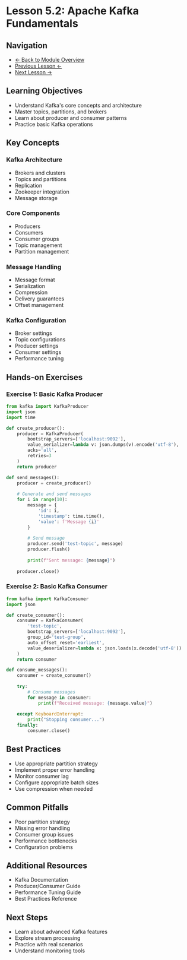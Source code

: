 # Lesson 5.2: Apache Kafka Fundamentals

## Navigation
- [← Back to Module Overview](./README.md)
- [Previous Lesson ←](./5.1-introduction-to-data-streaming.md)
- [Next Lesson →](./5.3-advanced-kafka-concepts.md)

## Learning Objectives
- Understand Kafka's core concepts and architecture
- Master topics, partitions, and brokers
- Learn about producer and consumer patterns
- Practice basic Kafka operations

## Key Concepts

### Kafka Architecture
- Brokers and clusters
- Topics and partitions
- Replication
- Zookeeper integration
- Message storage

### Core Components
- Producers
- Consumers
- Consumer groups
- Topic management
- Partition management

### Message Handling
- Message format
- Serialization
- Compression
- Delivery guarantees
- Offset management

### Kafka Configuration
- Broker settings
- Topic configurations
- Producer settings
- Consumer settings
- Performance tuning

## Hands-on Exercises

### Exercise 1: Basic Kafka Producer
```python
from kafka import KafkaProducer
import json
import time

def create_producer():
    producer = KafkaProducer(
        bootstrap_servers=['localhost:9092'],
        value_serializer=lambda v: json.dumps(v).encode('utf-8'),
        acks='all',
        retries=3
    )
    return producer

def send_messages():
    producer = create_producer()
    
    # Generate and send messages
    for i in range(10):
        message = {
            'id': i,
            'timestamp': time.time(),
            'value': f'Message {i}'
        }
        
        # Send message
        producer.send('test-topic', message)
        producer.flush()
        
        print(f"Sent message: {message}")
    
    producer.close()
```

### Exercise 2: Basic Kafka Consumer
```python
from kafka import KafkaConsumer
import json

def create_consumer():
    consumer = KafkaConsumer(
        'test-topic',
        bootstrap_servers=['localhost:9092'],
        group_id='test-group',
        auto_offset_reset='earliest',
        value_deserializer=lambda x: json.loads(x.decode('utf-8'))
    )
    return consumer

def consume_messages():
    consumer = create_consumer()
    
    try:
        # Consume messages
        for message in consumer:
            print(f"Received message: {message.value}")
            
    except KeyboardInterrupt:
        print("Stopping consumer...")
    finally:
        consumer.close()
```

## Best Practices
- Use appropriate partition strategy
- Implement proper error handling
- Monitor consumer lag
- Configure appropriate batch sizes
- Use compression when needed

## Common Pitfalls
- Poor partition strategy
- Missing error handling
- Consumer group issues
- Performance bottlenecks
- Configuration problems

## Additional Resources
- Kafka Documentation
- Producer/Consumer Guide
- Performance Tuning Guide
- Best Practices Reference

## Next Steps
- Learn about advanced Kafka features
- Explore stream processing
- Practice with real scenarios
- Understand monitoring tools 